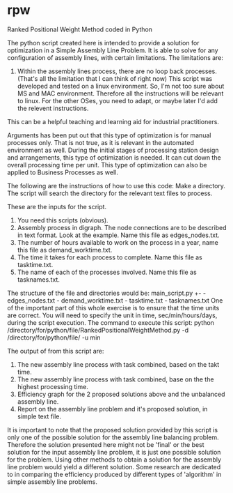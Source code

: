 # rpw
Ranked Positional Weight Method coded in Python

The python script created here is intended to provide a solution for optimization in a Simple Assembly Line Problem. 
It is able to solve for any configuration of assembly lines, with certain limitations. The limitations are:
  1. Within the assembly lines process, there are no loop back processes. 
  (That's all the limitation that I can think of right now)
This script was developed and tested on a linux environment. So, I'm not too sure about MS and MAC environment. 
Therefore all the instructions will be relevant to linux. For the other OSes, you need to adapt, or maybe later
I'd add the relevent instructions.

This can be a helpful teaching and learning aid for industrial practitioners. 

Arguments has been put out that this type of optimization is for manual processes only. That is not true, as it is
relevant in the automated environment as well. During the initial stages of processing station design and arrangements, 
this type of optimization is needed. It can cut down the overall processing time per unit. 
This type of optimization can also be applied to Business Processes as well. 

The following are the instructions of how to use this code:
Make a directory. The script will search the directory for the relevant text files to process. 

These are the inputs for the script.
1. You need this scripts (obvious).
2. Assembly process in digraph. The node connections are to be described in 
   text format. Look at the example. Name this file as edges_nodes.txt.
3. The number of hours available to work on the process in a year, name this file as demand_worktime.txt.
4. The time it takes for each process to complete. Name this file as tasktime.txt.
5. The name of each of the processes involved. Name this file as tasknames.txt.

The structure of the file and directories would be:
<directory>main_script.py
  +-<directory for input files>
    - edges_nodes.txt
    - demand_worktime.txt
    - tasktime.txt
    - tasknames.txt
One of the important part of this whole exercise is to ensure that the time units are correct. You will need
to specify the unit in time, sec/min/hours/days, during the script execution. 
The command to execute this script:
  python /directory/for/python/file/RankedPositionalWeightMethod.py -d /directory/for/python/file/<example> -u min
  
The output of from this script are:
1. The new assembly line process with task combined, based on the takt time.
2. The new assembly line process with task combined, base on the the highest processing time.
3. Efficiency graph for the 2 proposed solutions above and the unbalanced assembly line. 
4. Report on the assembly line problem and it's proposed solution, in simple text file.

It is important to note that the proposed solution provided by this script is only one of the possible solution for 
the assembly line balancing problem. Therefore the solution presented here might not be 'final' or the best solution
for the input assembly line problem, it is just one possible solution for the problem. Using other methods to obtain
a solution for the assembly line problem would yield a different solution. Some research are dedicated to in comparing
the efficiency produced by different types of 'algorithm' in simple assembly line problems. 

